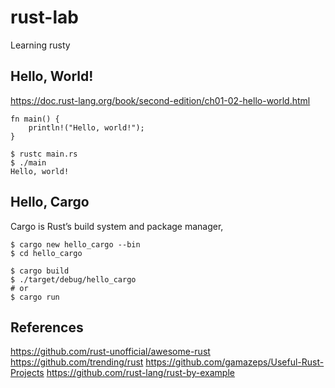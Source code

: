 # rust-lab
Learning rusty

## Hello, World!

https://doc.rust-lang.org/book/second-edition/ch01-02-hello-world.html

```
fn main() {
    println!("Hello, world!");
}
```

```
$ rustc main.rs
$ ./main
Hello, world!
```

## Hello, Cargo

Cargo is Rust’s build system and package manager,

```
$ cargo new hello_cargo --bin
$ cd hello_cargo
```

```
$ cargo build
$ ./target/debug/hello_cargo
# or
$ cargo run
```


## References

https://github.com/rust-unofficial/awesome-rust
https://github.com/trending/rust
https://github.com/gamazeps/Useful-Rust-Projects
https://github.com/rust-lang/rust-by-example